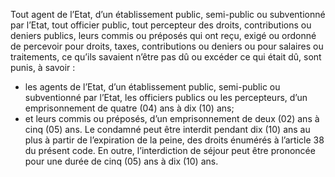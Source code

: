 Tout agent de l’Etat, d’un établissement public, semi-public ou subventionné par l’Etat, tout officier public, tout percepteur des droits, contributions ou deniers publics, leurs commis ou préposés qui ont reçu, exigé ou ordonné de percevoir pour droits, taxes, contributions ou deniers ou pour salaires ou traitements, ce qu’ils savaient n’être pas dû ou excéder ce qui était dû, sont punis, à savoir :
- les agents de l’Etat, d’un établissement public, semi-public ou subventionné par l’Etat, les officiers publics ou les percepteurs, d’un emprisonnement de quatre (04) ans à dix (10) ans;
- et leurs commis ou préposés, d’un emprisonnement de deux (02) ans à cinq (05) ans.
Le condamné peut être interdit pendant dix (10) ans au plus à partir de l’expiration de la peine, des droits énumérés à l’article 38 du présent code. En outre, l’interdiction de séjour peut être prononcée pour une durée de cinq (05) ans à dix (10) ans.